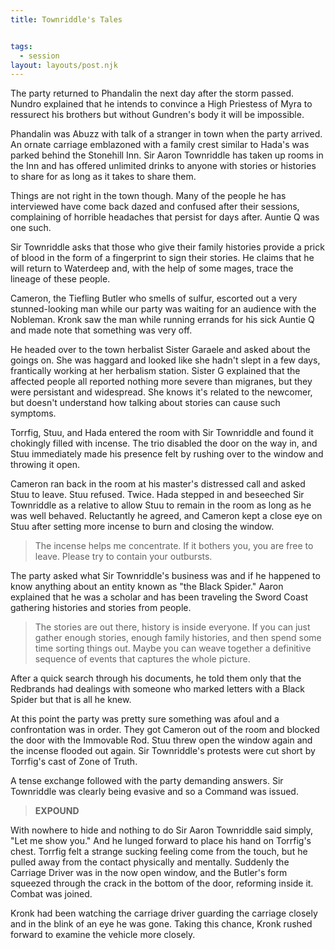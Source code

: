```yaml
---
title: Townriddle's Tales


tags:
  - session
layout: layouts/post.njk
---
```


The party returned to Phandalin the next day after the storm passed. Nundro explained that he intends to convince a High Priestess of Myra to ressurect his brothers but without Gundren's body it will be impossible.

Phandalin was Abuzz with talk of a stranger in town when the party arrived. An ornate carriage emblazoned with a family crest similar to Hada's was parked behind the Stonehill Inn. Sir Aaron Townriddle has taken up rooms in the Inn and has offered unlimited drinks to anyone with stories or histories to share for as long as it takes to share them.

Things are not right in the town though. Many of the people he has interviewed have come back dazed and confused after their sessions, complaining of horrible headaches that persist for days after. Auntie Q was one such.

Sir Townriddle asks that those who give their family histories provide a prick of blood in the form of a fingerprint to sign their stories. He claims that he will return to Waterdeep and, with the help of some mages, trace the lineage of these people.

Cameron, the Tiefling Butler who smells of sulfur, escorted out a very stunned-looking man while our party was waiting for an audience with the Nobleman. Kronk saw the man while running errands for his sick Auntie Q and made note that something was very off.

He headed over to the town herbalist Sister Garaele and asked about the goings on. She was haggard and looked like she hadn't slept in a few days, frantically working at her herbalism station. Sister G explained that the affected people all reported nothing more severe than migranes, but they were persistant and widespread. She knows it's related to the newcomer, but doesn't understand how talking about stories can cause such symptoms.

Torrfig, Stuu, and Hada entered the room with Sir Townriddle and found it chokingly filled with incense. The trio disabled the door on the way in, and Stuu immediately made his presence felt by rushing over to the window and throwing it open.

Cameron ran back in the room at his master's distressed call and asked Stuu to leave. Stuu refused. Twice. Hada stepped in and beseeched Sir Townriddle as a relative to allow Stuu to remain in the room as long as he was well behaved. Reluctantly he agreed, and Cameron kept a close eye on Stuu after setting more incense to burn and closing the window.

> The incense helps me concentrate. If it bothers you, you are free to leave. Please try to contain your outbursts.

The party asked what Sir Townriddle's business was and if he happened to know anything about an entity known as "the Black Spider." Aaron explained that he was a scholar and has been traveling the Sword Coast gathering histories and stories from people.

> The stories are out there, history is inside everyone. If you can just gather enough stories, enough family histories, and then spend some time sorting things out. Maybe you can weave together a definitive sequence of events that captures the whole picture.

After a quick search through his documents, he told them only that the Redbrands had dealings with someone who marked letters with a Black Spider but that is all he knew.

At this point the party was pretty sure something was afoul and a confrontation was in order. They got Cameron out of the room and blocked the door with the Immovable Rod. Stuu threw open the window again and the incense flooded out again. Sir Townriddle's protests were cut short by Torrfig's cast of Zone of Truth.

A tense exchange followed with the party demanding answers. Sir Townriddle was clearly being evasive and so a Command was issued.

> **EXPOUND**

With nowhere to hide and nothing to do Sir Aaron Townriddle said simply, "Let me show you." And he lunged forward to place his hand on Torrfig's chest. Torrfig felt a strange sucking feeling come from the touch, but he pulled away from the contact physically and mentally. Suddenly the Carriage Driver was in the now open window, and the Butler's form squeezed through the crack in the bottom of the door, reforming inside it. Combat was joined.

Kronk had been watching the carriage driver guarding the carriage closely and in the blink of an eye he was gone. Taking this chance, Kronk rushed forward to examine the vehicle more closely.
